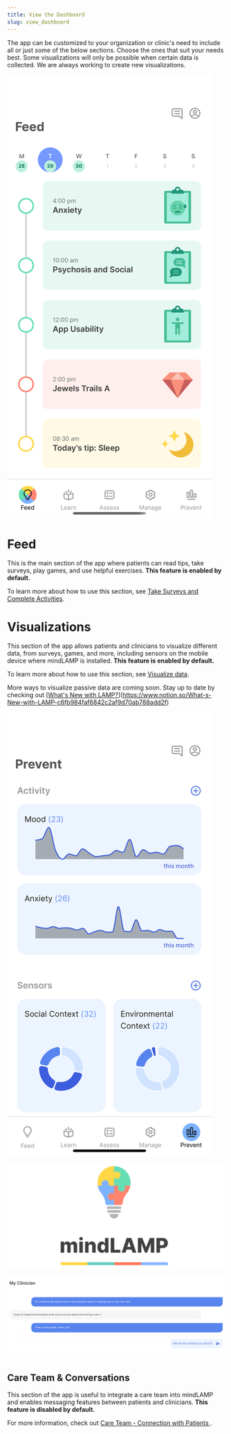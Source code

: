 ```yaml
---
title: View the Dashboard
slug: view_dashboard
---
```


The app can be customized to your organization or clinic's need to include all or just some of the below sections. Choose the ones that suit your needs best. Some visualizations will only be possible when certain data is collected. We are always working to create new visualizations. 

![](../assets/feed.png)

# Feed

This is the main section of the app where patients can read tips, take surveys, play games, and use helpful exercises. **This feature is enabled by default.** 

To learn more about how to use this section, see [Take Surveys and Complete Activities](Activities%20Tips,%20Surveys,%20and%20Cognitive%20Tests/Take%20Surveys%20and%20Complete%20Activities.md).

# Visualizations

This section of the app allows patients and clinicians to visualize different data, from surveys, games, and more, including sensors on the mobile device where mindLAMP is installed. **This feature is enabled by default.**

To learn more about how to use this section, see [Visualize data](Visualize%20data.md).

More ways to visualize passive data are coming soon. Stay up to date by checking out [[What's New with LAMP?](https://www.notion.so/3f8828a4fd1b40ab947af4ce08ae7694)](https://www.notion.so/What-s-New-with-LAMP-c6fb984faf6842c2af9d70ab788add2f) 

![](../assets/prevent.png)

![](../assets/banner.png)

![](../assets/Screen_Shot_2020-10-02_at_2.08.01_PM.png)

## Care Team & Conversations

This section of the app is useful to integrate a care team into mindLAMP and enables messaging features between patients and clinicians. **This feature is disabled by default.** 

For more information, check out [Care Team - Connection with Patients ](Care%20Team%20-%20Connection%20with%20Patients.md).
